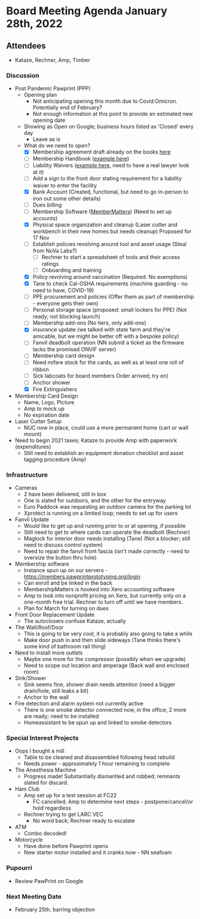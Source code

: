 # Board Meeting Agenda January 28th, 2022
## Attendees
- Kataze, Rechner, Amp, Timber

### Discussion
- Post Pandemic Pawprint (PPP)
  - Opening plan
    - Not anticipating opening this month due to Covid:Omicron. Potentially end of February?
    - Not enough information at this point to provide an estimated new opening date
  - Showing as Open on Google; business hours listed as 'Closed' every day
    - Leave as is
  - What do we need to open?
    - [x] Membership agreement draft already on the books [here](https://docs.google.com/document/d/1SWPpZvJvQzU8xjn52bWUc_9ROyN5fLHoaM5hWmdEbAc/edit?usp=sharing)
    - [ ] Membership Handbook ([example here](https://docs.google.com/document/d/1qZaZserKvFL9DlXxOcOfOSVc_CJG3gpO/edit?usp=sharing&ouid=117599783084655068613&rtpof=true&sd=true))
    - [ ] Liability Waivers ([example here](https://drive.google.com/file/d/1_AZNiR7fup9Y7YqbHt2NaG50egEzIu3R/view?usp=sharing), need to have a real lawyer look at it)
    - [ ] Add a sign to the front door stating requirement for a liability waiver to enter the facility
    - [x] Bank Account (Created, functional, but need to go in-person to iron out some other details)
    - [ ] Dues billing
    - [ ] Membership Software ([MemberMatters](https://members.pawprintprototyping.org/)) (Need to set up accounts)
    - [x] Physical space organization and cleanup (Laser cutter and workbench in their new homes but needs cleanup) Proposed for 17 Nov
    - [ ] Establish policies revolving around tool and asset usage (Steal from NoVa Labs?)
        - [ ] Rechner to start a spreadsheet of tools and their access ratings
        - [ ] Onboarding and training
    - [x] Policy revolving around vaccination (Required. No exemptions)
    - [x] Tane to check Cal-OSHA requirements (machine guarding - no need to have, COVID-19)
    - [ ] PPE procurement and policies (Offer them as part of membership - everyone gets their own)
    - [ ] Personal storage space (proposed: small lockers for PPE) (Not ready; not blocking launch)
    - [ ] Membership add-ons (No tiers, only add-ons)
    - [x] insurance update (we talked with state farm and they're amicable, but we might be better off with a bespoke policy)
    - [ ] Fanvil deadbolt operation (NN submit a ticket as the firmware lacks the promised ONVIF server)
    - [ ] Membership card design
    - [ ] Need mifare stock for the cards, as well as at least one roll of ribbon
    - [ ] Sick labcoats for board members Order arrived; try on)
    - [ ] Anchor shower
    - [x] Fire Extinguishers

- Membership Card Design
  - Name, Logo, Picture
  - Amp to mock up
  - No expiration date
- Laser Cutter Setup
  - NUC now in place, could use a more permanent home (cart or wall mount)
- Need to begin 2021 taxes; Kataze to provide Amp with paperwork (expenditures)
  - Still need to establish an equipment donation checklist and asset tagging procedure (Amp)

### Infrastructure
- Cameras
  - 2 have been delivered, still in box
  - One is slated for outdoors, and the other for the entryway
  - Euro Paddock was requesting an outdoor camera for the parking lot
  - Xprotect is running on a limited loop; needs to set up for users
- Fanvil Update
  - Would like to get up and running prior to or at opening, if possible
  - Still need to get to where cards can operate the deadbolt (Rechner)
  - Maglock for interior door needs installing (Tane) (Not a blocker; still need to discuss control system)
  - Need to repair the fanvil front fascia (isn't made correctly - need to oversize the button thru hole)
- Membership software
  - Instance spun up on our servers - https://members.pawprintprototyping.org/login
  - Can enroll and be linked in the back
  - MembershipMatters is hooked into Xero accounting software
  - Amp to look into nonprofit pricing on Xero, but currently only on a one-month free trial. Rechner to turn off until we have members.
  - Plan for March for turning on dues
- Front Door Replacement Update
    - The autoclosers confuse Kataze, actually
- The Wall/Roof/Door
  - This is going to be very cool, it is probably also going to take a while
  - Make door push in and then slide sideways (Tane thinks there's some kind of bathroom rail thing)
- Need to install more outlets
  - Maybe one more for the compressor (possibly when we upgrade)
  - Need to scope out location and amperage (Back wall and enclosed room)
- Sink/Shower
  - Sink seems fine, shower drain needs attention (need a bigger drain/hole, still leaks a bit)
  - Anchor to the wall
- Fire detection and alarm system not currently active
  - There is one smoke detector connected now, in the office; 2 more are ready; need to be installed
  - Homeassistant to be spun up and linked to smoke detectors

### Special Interest Projects
- Oops I bought a mill
  - Table to be cleaned and disassembled following head rebuild 
  - Needs power - approximately 1 hour remaining to complete
- The Anesthesia Machine
  - Progress made! Substantially dismantled and robbed; remnants slated for discard.
- Ham Club
  - Amp set up for a test session at FC22
    - FC cancelled; Amp to determine next steps - postpone/cancel/or hold regardless
  - Rechner trying to get LARC VEC
    - No word back; Rechner ready to escalate 
- ATM
  - Combo decoded!
- Motorcycle
  - Have done before Pawprint opens
  - New starter motor installed and it cranks now - NN seafoam

### Pupourri
- Review PawPrint on Google 


### Next Meeting Date
- February 25th, barring objection
